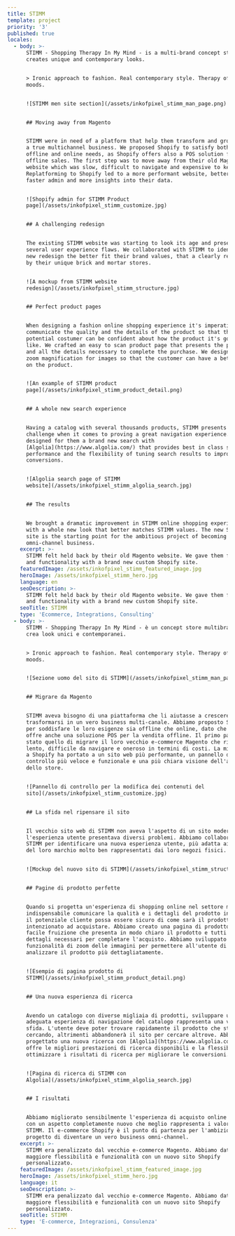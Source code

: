 ```yaml
---
title: STIMM
template: project
priority: '3'
published: true
locales:
  - body: >-
      STIMM - Shopping Therapy In My Mind - is a multi-brand concept store that
      creates unique and contemporary looks.


      > Ironic approach to fashion. Real contemporary style. Therapy of my
      moods.


      ![STIMM men site section](/assets/inkofpixel_stimm_man_page.png)


      ## Moving away from Magento


      STIMM were in need of a platform that help them transform and grow toward
      a true multichannel business. We proposed Shopify to satisfy both their
      offline and online needs, as Shopify offers also a POS solution for
      offline sales. The first step was to move away from their old Magento
      website which was slow, difficult to navigate and expensive to keep up.
      Replatforming to Shopify led to a more performant website, better and
      faster admin and more insights into their data. 


      ![Shopify admin for STIMM Product
      page](/assets/inkofpixel_stimm_customize.jpg)


      ## A challenging redesign


      The existing STIMM website was starting to look its age and presented
      several user experience flaws. We collaborated with STIMM to identify a
      new redesign the better fit their brand values, that a clearly represented
      by their unique brick and mortar stores. 


      ![A mockup from STIMM website
      redesign](/assets/inkofpixel_stimm_structure.jpg)


      ## Perfect product pages


      When designing a fashion online shopping experience it's imperative to
      communicate the quality and the details of the product so that the
      potential costumer can be confident about how the product it's gonna look
      like. We crafted an easy to scan product page that presents the product
      and all the details necessary to complete the purchase. We designed also
      zoom magnification for images so that the customer can have a better look
      on the product.  


      ![An example of STIMM product
      page](/assets/inkofpixel_stimm_product_detail.png)


      ## A whole new search experience


      Having a catalog with several thousands products, STIMM presents a unique
      challenge when it comes to proving a great navigation experience. We
      designed for them a brand new search with
      [Algolia](https://www.algolia.com/) that provides best in class search
      performance and the flexibility of tuning search results to improve
      conversions.


      ![Algolia search page of STIMM
      website](/assets/inkofpixel_stimm_algolia_search.jpg)


      ## The results


      We brought a dramatic improvement in STIMM online shopping experience,
      with a whole new look that better matches STIMM values. The new Shopify
      site is the starting point for the ambitious project of becoming a truly
      omni-channel business.
    excerpt: >-
      STIMM felt held back by their old Magento website. We gave them freedom
      and functionality with a brand new custom Shopify site.
    featuredImage: /assets/inkofpixel_stimm_featured_image.jpg
    heroImage: /assets/inkofpixel_stimm_hero.jpg
    language: en
    seoDescription: >-
      STIMM felt held back by their old Magento website. We gave them freedom
      and functionality with a brand new custom Shopify site.
    seoTitle: STIMM
    type: 'Ecommerce, Integrations, Consulting'
  - body: >-
      STIMM - Shopping Therapy In My Mind - è un concept store multibrand che
      crea look unici e contemporanei.


      > Ironic approach to fashion. Real contemporary style. Therapy of my
      moods.


      ![Sezione uomo del sito di STIMM](/assets/inkofpixel_stimm_man_page.png)


      ## Migrare da Magento


      STIMM aveva bisogno di una piattaforma che li aiutasse a crescere e
      trasformarsi in un vero business multi-canale. Abbiamo proposto Shopify
      per soddisfare le loro esigenze sia offline che online, dato che Shopify
      offre anche una soluzione POS per la vendita offline. Il primo passo è
      stato quello di migrare il loro vecchio e-commerce Magento che risultava
      lento, difficile da navigare e oneroso in termini di costi. La migrazione
      a Shopify ha portato a un sito web più performante, un pannello di
      controllo più veloce e funzionale e una più chiara visione dell'andamento
      dello store.


      ![Pannello di controllo per la modifica dei contenuti del
      sito](/assets/inkofpixel_stimm_customize.jpg)


      ## La sfida nel ripensare il sito


      Il vecchio sito web di STIMM non aveva l'aspetto di un sito moderno e
      l'esperienza utente presentava diversi problemi. Abbiamo collaborato con
      STIMM per identificare una nuova esperienza utente, più adatta ai valori
      del loro marchio molto ben rappresentati dai loro negozi fisici.


      ![Mockup del nuovo sito di STIMM](/assets/inkofpixel_stimm_structure.jpg)


      ## Pagine di prodotto perfette


      Quando si progetta un'esperienza di shopping online nel settore moda è
      indispensabile comunicare la qualità e i dettagli del prodotto in modo che
      il potenziale cliente possa essere sicuro di come sarà il prodotto che è
      intenzionato ad acquistare. Abbiamo creato una pagina di prodotto di
      facile fruizione che presenta in modo chiaro il prodotto e tutti i
      dettagli necessari per completare l'acquisto. Abbiamo sviluppato anche una
      funzionalità di zoom delle immagini per permettere all'utente di
      analizzare il prodotto più dettagliatamente.


      ![Esempio di pagina prodotto di
      STIMM](/assets/inkofpixel_stimm_product_detail.png)


      ## Una nuova esperienza di ricerca


      Avendo un catalogo con diverse migliaia di prodotti, sviluppare un
      adeguata esperienza di navigazione del catalogo rappresenta una vera
      sfida. L'utente deve poter trovare rapidamente il prodotto che sta
      cercando, altrimenti abbandonerà il sito per cercare altrove. Abbiamo
      progettato una nuova ricerca con [Algolia](https://www.algolia.com/) che
      offre le migliori prestazioni di ricerca disponibili e la flessibilità di
      ottimizzare i risultati di ricerca per migliorare le conversioni.


      ![Pagina di ricerca di STIMM con
      Algolia](/assets/inkofpixel_stimm_algolia_search.jpg)


      ## I risultati


      Abbiamo migliorato sensibilmente l'esperienza di acquisto online su STIMM,
      con un aspetto completamente nuovo che meglio rappresenta i valori di
      STIMM. Il e-commerce Shopify è il punto di partenza per l'ambizioso
      progetto di diventare un vero business omni-channel.
    excerpt: >-
      STIMM era penalizzato dal vecchio e-commerce Magento. Abbiamo dato loro
      maggiore flessibilità e funzionalità con un nuovo sito Shopify
      personalizzato.
    featuredImage: /assets/inkofpixel_stimm_featured_image.jpg
    heroImage: /assets/inkofpixel_stimm_hero.jpg
    language: it
    seoDescription: >-
      STIMM era penalizzato dal vecchio e-commerce Magento. Abbiamo dato loro
      maggiore flessibilità e funzionalità con un nuovo sito Shopify
      personalizzato.
    seoTitle: STIMM
    type: 'E-commerce, Integrazioni, Consulenza'
---
```


